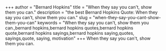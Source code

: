 +++
author = "Bernard Hopkins"
title = "When they say you can't, show them you can."
description = "the best Bernard Hopkins Quote: When they say you can't, show them you can."
slug = "when-they-say-you-cant-show-them-you-can"
keywords = "When they say you can't, show them you can.,bernard hopkins,bernard hopkins quotes,bernard hopkins quote,bernard hopkins sayings,bernard hopkins saying,quotes, sayings,quote, saying, motivation"
+++
When they say you can't, show them you can.
